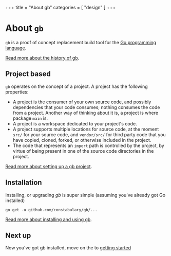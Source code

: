 +++
title = "About gb"
categories = [ "design" ]
+++
# About `gb`

`gb` is a proof of concept replacement build tool for the [Go programming language](https://golang.org).

[Read more about the history of gb](/docs/background).

## Project based

`gb` operates on the concept of a project. A project has the following properties:

- A project is the consumer of your own source code, and possibly dependencies that your code consumes; nothing consumes the code from a project. Another way of thinking about it is, a project is where package `main` is.
- A project is a workspace dedicated to your project's code.
- A project supports multiple locations for source code, at the moment `src/` for your source code, and `vendor/src/` for third party code that you have copied, cloned, forked, or otherwise included in the project.
- The code that represents an `import` path is controlled by the project, by virtue of being present in one of the source code directories in the project.

[Read more about setting up a gb project](/docs/project).

## Installation

Installing, or upgrading *gb* is super simple (assuming you've already got Go installed)

    go get -u github.com/constabulary/gb/...

[Read more about installing and using gb](/docs/install).

## Next up

Now you've got gb installed, move on the to [getting started](/docs/getting-started)
